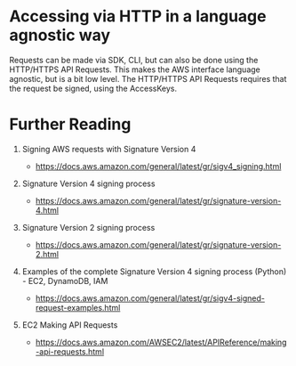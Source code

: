 # Accessing via HTTP in a language agnostic way

Requests can be made via SDK, CLI, but can also be done using the HTTP/HTTPS API Requests. This makes the AWS interface language agnostic, but is a bit low level. The HTTP/HTTPS API Requests requires that the request be signed, using the AccessKeys.

# Further Reading

1. Signing AWS requests with Signature Version 4
    - https://docs.aws.amazon.com/general/latest/gr/sigv4_signing.html

1. Signature Version 4 signing process
    - https://docs.aws.amazon.com/general/latest/gr/signature-version-4.html

1. Signature Version 2 signing process
    - https://docs.aws.amazon.com/general/latest/gr/signature-version-2.html

1. Examples of the complete Signature Version 4 signing process (Python) - EC2, DynamoDB, IAM
    - https://docs.aws.amazon.com/general/latest/gr/sigv4-signed-request-examples.html

1. EC2 Making API Requests
    - https://docs.aws.amazon.com/AWSEC2/latest/APIReference/making-api-requests.html
